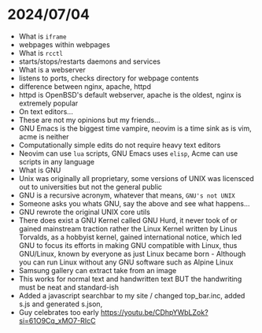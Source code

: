 # 2024/07/04

- What is `iframe`
 - webpages within webpages
- What is `rcctl`
 - starts/stops/restarts daemons and services 
- What is a webserver 
 - listens to ports, checks directory for webpage contents
 - difference between nginx, apache, httpd
 - httpd is OpenBSD's default webserver, apache is the oldest, nginx is extremely popular
- On text editors...
 - These are not my opinions but my friends...
 - GNU Emacs is the biggest time vampire, neovim is a time sink as is vim, acme is neither
 - Computationally simple edits do not require heavy text editors
 - Neovim can use `lua` scripts, GNU Emacs uses `elisp`, Acme can use scripts in any language
- What is GNU
 - Unix was originally all proprietary, some versions of UNIX was licensced out to universities but not the general public
 - GNU is a recursive acronym, whatever that means, `GNU's not UNIX`
 - Someone asks you whats GNU, say the above and see what happens...
 - GNU rewrote the original UNIX core utils
 - There does exist a GNU Kernel called GNU Hurd, it never took of or gained mainstream traction rather the Linux Kernel written by Linus Torvalds, as a hobbyist kernel, gained international notice, which led GNU to focus its efforts in making GNU compatible with Linux, thus GNU/Linux, known by everyone as just Linux became born - Although you can run Linux without any GNU software such as Alpine Linux
- Samsung gallery can extract take from an image 
 - This works for normal text and handwritten text BUT the handwriting must be neat and standard-ish
- Added a javascript searchbar to my site
 / changed top_bar.inc, added s.js and generated s.json, 
- Guy celebrates too early https://youtu.be/CDhpYWbLZok?si=61O9Cq_xMO7-RIcC
